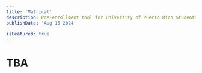 ```yaml
---
title: 'Matrical'
description: Pre-enrollment tool for University of Puerto Rico Students
publishDate: 'Aug 15 2024'

isFeatured: true
---
```


# TBA
